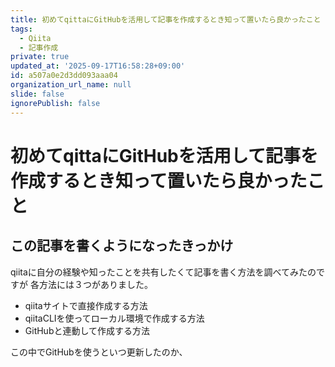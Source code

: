 ```yaml
---
title: 初めてqittaにGitHubを活用して記事を作成するとき知って置いたら良かったこと
tags:
  - Qiita
  - 記事作成
private: true
updated_at: '2025-09-17T16:58:28+09:00'
id: a507a0e2d3dd093aaa04
organization_url_name: null
slide: false
ignorePublish: false
---
```

# 初めてqittaにGitHubを活用して記事を作成するとき知って置いたら良かったこと

## この記事を書くようになったきっかけ
qiitaに自分の経験や知ったことを共有したくて記事を書く方法を調べてみたのですが
各方法には３つがありました。

- qiitaサイトで直接作成する方法
- qiitaCLIを使ってローカル環境で作成する方法
- GitHubと連動して作成する方法

この中でGitHubを使うといつ更新したのか、
